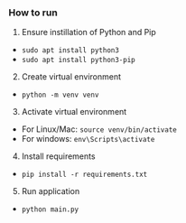 ### How to run

1. Ensure instillation of Python and Pip
- `sudo apt install python3`
- `sudo apt install python3-pip`
2. Create virtual environment
- `python -m venv venv`
3. Activate virtual environment
- For Linux/Mac:
`source venv/bin/activate`
- For windows:
`env\Scripts\activate`
4. Install requirements
- `pip install -r requirements.txt`
5. Run application
- `python main.py`